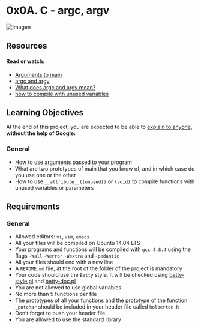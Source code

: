 # 0x0A. C - argc, argv

![Imagen](https://image.slidesharecdn.com/c101-150522163735-lva1-app6891/95/c101-intro-to-programming-with-c-37-638.jpg?cb=1432313009)

## Resources

#### Read or watch:

* [Arguments to main](https://publications.gbdirect.co.uk//c_book/chapter10/arguments_to_main.html)
* [argc and argv](http://crasseux.com/books/ctutorial/argc-and-argv.html)
* [What does argc and argv mean?](https://www.youtube.com/watch?v=aP1ijjeZc24)
* [how to compile with unused variables](https://www.google.com/webhp?q=unused+variable+C)

## Learning Objectives

At the end of this project, you are expected to be able to [explain to anyone](https://fs.blog/2012/04/feynman-technique/), **without the help of Google:**

### General

* How to use arguments passed to your program
* What are two prototypes of main that you know of, and in which case do you use one or the other
* How to use ```__attribute__((unused))``` or ```(void)``` to compile functions with unused variables or parameters

## Requirements

### General

* Allowed editors: ```vi```, ```vim```, ```emacs```
* All your files will be compiled on Ubuntu 14.04 LTS
* Your programs and functions will be compiled with ```gcc 4.8.4``` using the flags ```-Wall``` ```-Werror``` ```-Wextra``` and ```-pedantic```
* All your files should end with a new line
* A ```README.md``` file, at the root of the folder of the project is mandatory
* Your code should use the ```Betty``` style. It will be checked using [betty-style.pl](https://github.com/holbertonschool/Betty/blob/master/betty-style.pl) and [betty-doc.pl](https://github.com/holbertonschool/Betty/blob/master/betty-doc.pl)
* You are not allowed to use global variables
* No more than 5 functions per file
* The prototypes of all your functions and the prototype of the function ```_putchar``` should be included in your header file called ```holberton.h```
* Don’t forget to push your header file
* You are allowed to use the standard library